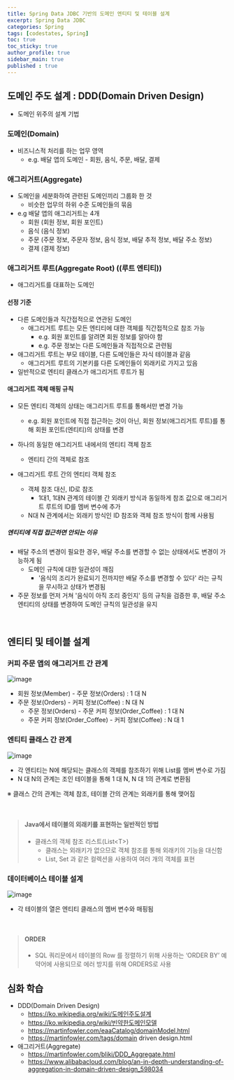 ```yaml
---
title: Spring Data JDBC 기반의 도메인 엔티티 및 테이블 설계
excerpt: Spring Data JDBC
categories: Spring
tags: [codestates, Spring]
toc: true
toc_sticky: true
author_profile: true
sidebar_main: true
published : true
---
```


## 도메인 주도 설계 : DDD(Domain Driven Design)
- 도메인 위주의 설계 기법

### 도메인(Domain)
- 비즈니스적 처리를 하는 업무 영역
  - e.g. 배달 앱의 도메인 - 회원, 음식, 주문, 배달, 결제

### 애그리거트(Aggregate) 
- 도메인을 세분화하여 관련된 도메인끼리 그룹화 한 것
  - 비슷한 업무의 하위 수준 도메인들의 묶음
- e.g 배달 앱의 애그리거트는 4개
  - 회원 (회원 정보, 회원 포인트)
  - 음식 (음식 정보)
  - 주문 (주문 정보, 주문자 정보, 음식 정보, 배달 추적 정보, 배달 주소 정보)
  - 결제 (결제 정보)

### 애그리거트 루트(Aggregate Root) ((루트 엔티티))
- 애그리거트를 대표하는 도메인

#### 선정 기준
- 다른 도메인들과 직간접적으로 연관된 도메인
  - 애그리거트 루트는 모든 엔티티에 대한 객체를 직간접적으로 참조 가능
    - e.g. 회원 포인트를 알려면 회원 정보를 알아야 함
    - e.g. 주문 정보는 다른 도메인들과 직접적으로 관련됨
- 애그리거트 루트는 부모 테이블, 다른 도메인들은 자식 테이블과 같음
  - 애그리거트 루트의 기본키를 다른 도메인들이 외래키로 가지고 있음
- 일반적으로 엔티티 클래스가 애그리거트 루트가 됨

#### 애그리거트 객체 매핑 규칙
- 모든 엔티티 객체의 상태는 애그리거트 루트를 통해서만 변경 가능
  - e.g. 회원 포인트에 직접 접근하는 것이 아닌, 회원 정보(애그리거트 루트)를 통해 회원 포인트(엔티티)의 상태를 변경

- 하나의 동일한 애그리거트 내에서의 엔티티 객체 참조
  - 엔티티 간의 객체로 참조
- 애그리거트 루트 간의 엔티티 객체 참조
  - 객체 참조 대신, ID로 참조
    - 1대1, 1대N 관계의 테이블 간 외래키 방식과 동일하게 참조 값으로 애그리거트 루트의 ID를 멤버 변수에 추가
  - N대 N 관계에서는 외래키 방식인 ID 참조와 객체 참조 방식이 함께 사용됨

##### 엔티티에 직접 접근하면 안되는 이유
- 배달 주소의 변경이 필요한 경우, 배달 주소를 변경할 수 없는 상태에서도 변경이 가능하게 됨
    - 도메인 규칙에 대한 일관성이 깨짐
      - '음식의 조리가 완료되기 전까지만 배달 주소를 변경할 수 있다' 라는 규칙을 무시하고 상태가 변경됨
- 주문 정보를 먼저 거쳐 '음식이 아직 조리 중인지' 등의 규칙을 검증한 후, 배달 주소 엔티티의 상태를 변경하여 도메인 규칙의 일관성을 유지

<br>

## 엔티티 및 테이블 설계

### 커피 주문 앱의 애그리거트 간 관계

![image](https://github.com/JSooCha/JSooCha.github.io/assets/90169862/572b2a49-f9c8-433c-a9d8-adaaae18d1a7)

- 회원 정보(Member) - 주문 정보(Orders) : 1 대 N
- 주문 정보(Orders) - 커피 정보(Coffee) : N 대 N
  - 주문 정보(Orders) - 주문 커피 정보(Order_Coffee) : 1 대 N
  - 주문 커피 정보(Order_Coffee) - 커피 정보(Coffee) : N 대 1

### 엔티티 클래스 간 관계

![image](https://github.com/JSooCha/JSooCha.github.io/assets/90169862/62fbecd5-b818-463e-a1c9-72238f51bd10)


- 각 엔티티는 N에 해당되는 클래스의 객체를 참조하기 위해 List를 멤버 변수로 가짐
- N 대 N의 관계는 조인 테이블을 통해 1 대 N, N 대 1의 관계로 변환됨

※ 클래스 간의 관계는 객체 참조, 테이블 간의 관계는 외래키를 통해 맺어짐

<br>

> #### Java에서 테이블의 외래키를 표현하는 일반적인 방법 
> - 클래스의 객체 참조 리스트(List\<T>)
>   - 클래스는 외래키가 없으므로 객체 참조를 통해 외래키의 기능을 대신함
>   - List, Set 과 같은 컬렉션을 사용하여 여러 개의 객체를 표현

### 데이터베이스 테이블 설계

![image](https://github.com/JSooCha/JSooCha.github.io/assets/90169862/30403b03-2159-4ab4-bafb-5803360509ca)

- 각 테이블의 열은 엔티티 클래스의 멤버 변수와 매핑됨

<br>

> #### ORDER
> - SQL 쿼리문에서 테이블의 Row 를 정렬하기 위해 사용하는 ‘ORDER BY’ 예약어에 사용되므로 에러 방지를 위해 ORDERS로 사용


## 심화 학습
- DDD(Domain Driven Design)
  - https://ko.wikipedia.org/wiki/도메인주도설계
  - https://ko.wikipedia.org/wiki/빈약한도메인모델
  - https://martinfowler.com/eaaCatalog/domainModel.html
  - https://martinfowler.com/tags/domain driven design.html
- 애그리거트(Aggregate)
  - https://martinfowler.com/bliki/DDD_Aggregate.html
  - https://www.alibabacloud.com/blog/an-in-depth-understanding-of-aggregation-in-domain-driven-design_598034